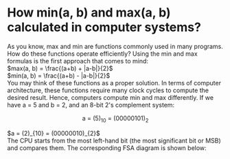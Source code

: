 # How min(a, b) and max(a, b) calculated in computer systems?
As you know, max and min are functions commonly used in many programs. How do these functions operate efficiently? Using the min and max formulas is the first approach that comes to mind:</br>
$max(a, b) = \frac{(a+b) + |a-b|}{2}$</br>
$min(a, b) = \frac{(a+b) - |a-b|}{2}$</br>
You may think of these functions as a proper solution. In terms of computer architecture, these functions require many clock cycles to compute the desired result. Hence, computers compute min and max differently. If we have a = 5 and b = 2, and an 8-bit 2's complement system:</br> 
<p align="center">
  a = (5)<sub>10</sub> = (00000101)<sub>2</sub>
</p>
$a = (2)_{10} = (00000010)_{2}$</br>
The CPU starts from the most left-hand bit (the most significant bit or MSB) and compares them. The corresponding FSA diagram is shown below:
